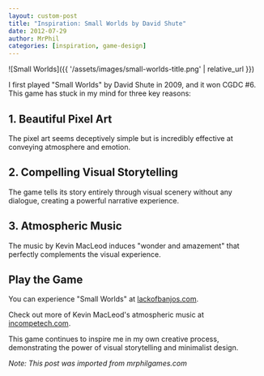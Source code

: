 ```yaml
---
layout: custom-post
title: "Inspiration: Small Worlds by David Shute"
date: 2012-07-29
author: MrPhil
categories: [inspiration, game-design]
---
```


![Small Worlds]({{ '/assets/images/small-worlds-title.png' | relative_url }})

I first played "Small Worlds" by David Shute in 2009, and it won CGDC #6. This game has stuck in my mind for three key reasons:

## 1. Beautiful Pixel Art
The pixel art seems deceptively simple but is incredibly effective at conveying atmosphere and emotion.

## 2. Compelling Visual Storytelling
The game tells its story entirely through visual scenery without any dialogue, creating a powerful narrative experience.

## 3. Atmospheric Music
The music by Kevin MacLeod induces "wonder and amazement" that perfectly complements the visual experience.

## Play the Game

You can experience "Small Worlds" at [lackofbanjos.com](http://lackofbanjos.com/games/small-worlds/).

Check out more of Kevin MacLeod's atmospheric music at [incompetech.com](http://incompetech.com/).

This game continues to inspire me in my own creative process, demonstrating the power of visual storytelling and minimalist design.

*Note: This post was imported from mrphilgames.com*